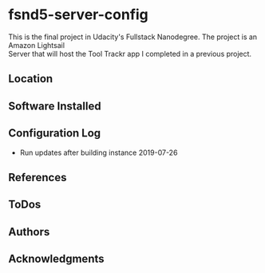 # fsnd5-server-config
This is the final project in Udacity's Fullstack Nanodegree. The project is an Amazon Lightsail  
Server that will host the Tool Trackr app I completed in a previous project.

## Location


## Software Installed


## Configuration Log
* Run updates after building instance 2019-07-26

## References

## ToDos


## Authors


## Acknowledgments
